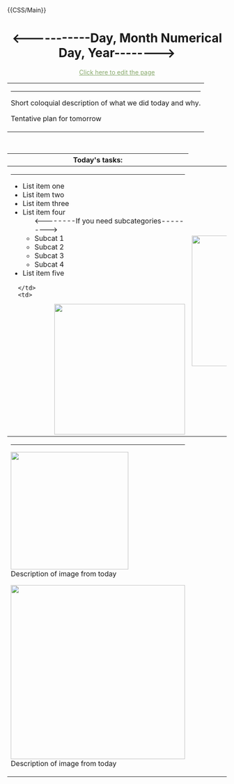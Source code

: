 {{CSS/Main}}
<html xmlns="http://www.w3.org/1999/xhtml" xml:lang="en" lang="en" dir="ltr">

<h1 class="firstHeading" align="center"><-----------Day, Month Numerical Day, Year--------> </h1>
<center><p><a href="http://2014.igem.org/wiki/index.php?title=Team:UT-Dallas/Notebook/<-----m-dd------->&action=edit "style="color:#87A96B" >Click here to edit the page </a> </p></center>


<!--#################Header and Description goes here#################-->
<table width="70%" align="center">
 <tbody>
 <td> 
 <hr width="100%" align="center">
  <p> Short coloquial description of what we did today and why.  </p>
  <p> Tentative plan for tomorrow </P>
  
 </td>
 </tbody>
</table>

<!--#################Tasks of the Day go here#################-->
<table align="center" cellspacing="5" cellpadding="5" border="0" width="70%" >
  <thead>
    <tr>
      <th><font size="3">Today's tasks:</font></th>      
    </tr>
  </thead>
  <tbody>
    <tr>
      <td valign="top">
      <hr width="100%" align="center">
<UL>
	<LI> List item one
	<LI> List item two
  <LI> List item three
  <LI> List item four
    <UL> <--------If you need subcategories--------->
      <LI> Subcat 1
      <LI> Subcat 2
      <LI> Subcat 3
      <LI> Subcat 4
    </UL>
  <LI> List item five
</UL>


      </td>
      <td>
<img class="pic" src="<---------Whiteboard pic---------->" width="300px" align="right"/>
<td> <img class="pic" src="<----------if you have another white board pic--------->" width="300px" align="right:/>
      </td>
    </tr>
  </tbody>
</table>

<table width="50%" align="center">
 <tbody>
 <td> 
 <hr width="100%" align="center">
   <p>
      <img src="<---------image from today----------->" height="270px">
      <br> Description of image from today
      <div class="gallerylayer" opacity: 1; background: white;">
      <img src="<---------image from today----------->" style="border-width: 0px; display: inline; margin-left: 0px; margin-top: 0px;" height="400px">
       <br> Description of image from today
      <img src="<---------image from today----------->" style="border-width: 0px; display: none;" height="400px">
      </div>
   </p>
  </td>
  </tbody>
<br>
 </table>


</table>


</table>
</html>
